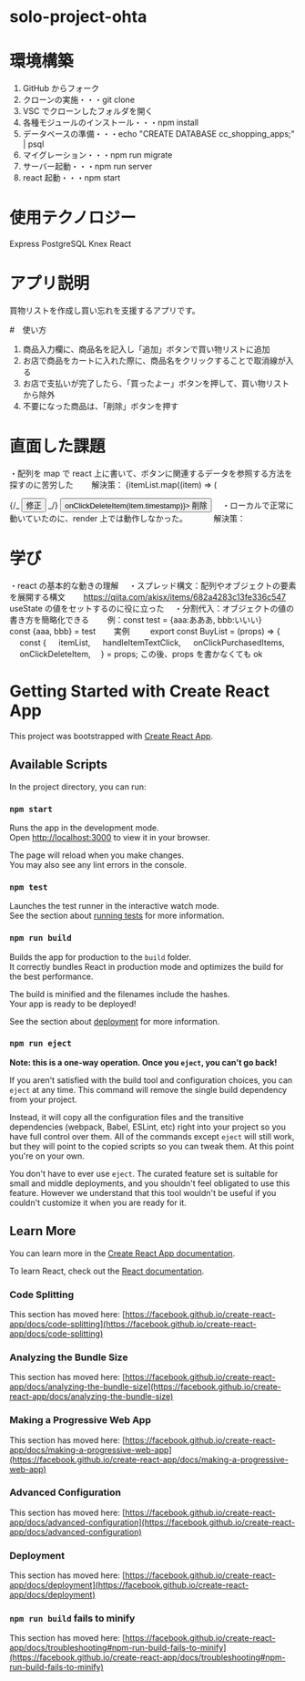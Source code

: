 # solo-project-ohta

# 環境構築

1. GitHub からフォーク
2. クローンの実施・・・git clone <SSH>
3. VSC でクローンしたフォルダを開く
4. 各種モジュールのインストール・・・npm install
5. データベースの準備・・・echo "CREATE DATABASE cc_shopping_apps;" | psql
6. マイグレーション・・・npm run migrate
7. サーバー起動・・・npm run server
8. react 起動・・・npm start

# 使用テクノロジー

Express
PostgreSQL
Knex
React

# アプリ説明

買物リストを作成し買い忘れを支援するアプリです。

#　使い方

1. 商品入力欄に、商品名を記入し「追加」ボタンで買い物リストに追加
2. お店で商品をカートに入れた際に、商品名をクリックすることで取消線が入る
3. お店で支払いが完了したら、「買ったよー」ボタンを押して、買い物リストから除外
4. 不要になった商品は、「削除」ボタンを押す

# 直面した課題

・配列を map で react 上に書いて、ボタンに関連するデータを参照する方法を探すのに苦労した
　　解決策：
{itemList.map((item) => (

<div className="list-row" key={item.timestamp}>
{/_ <button>修正</button> _/}
<button onClick={() => onClickDeleteItem(item.timestamp)}>
削除
</button>
　・ローカルで正常に動いていたのに、render 上では動作しなかった。
　　　解決策：

# 学び

・react の基本的な動きの理解
　・スプレッド構文：配列やオブジェクトの要素を展開する構文
　　https://qiita.com/akisx/items/682a4283c13fe336c547
　　 useState の値をセットするのに役に立った
　・分割代入：オブジェクトの値の書き方を簡略化できる
　　例：const test = {aaa:あああ, bbb:いいい}　
　　　　 const {aaa, bbb} = test
　　実例
　　 export const BuyList = (props) => {
　 const {
　 itemList,
　 handleItemTextClick,
　 onClickPurchasedItems,
　 onClickDeleteItem,
　} = props;
この後、props を書かなくても
ok

# Getting Started with Create React App

This project was bootstrapped with [Create React App](https://github.com/facebook/create-react-app).

## Available Scripts

In the project directory, you can run:

### `npm start`

Runs the app in the development mode.\
Open [http://localhost:3000](http://localhost:3000) to view it in your browser.

The page will reload when you make changes.\
You may also see any lint errors in the console.

### `npm test`

Launches the test runner in the interactive watch mode.\
See the section about [running tests](https://facebook.github.io/create-react-app/docs/running-tests) for more information.

### `npm run build`

Builds the app for production to the `build` folder.\
It correctly bundles React in production mode and optimizes the build for the best performance.

The build is minified and the filenames include the hashes.\
Your app is ready to be deployed!

See the section about [deployment](https://facebook.github.io/create-react-app/docs/deployment) for more information.

### `npm run eject`

**Note: this is a one-way operation. Once you `eject`, you can't go back!**

If you aren't satisfied with the build tool and configuration choices, you can `eject` at any time. This command will remove the single build dependency from your project.

Instead, it will copy all the configuration files and the transitive dependencies (webpack, Babel, ESLint, etc) right into your project so you have full control over them. All of the commands except `eject` will still work, but they will point to the copied scripts so you can tweak them. At this point you're on your own.

You don't have to ever use `eject`. The curated feature set is suitable for small and middle deployments, and you shouldn't feel obligated to use this feature. However we understand that this tool wouldn't be useful if you couldn't customize it when you are ready for it.

## Learn More

You can learn more in the [Create React App documentation](https://facebook.github.io/create-react-app/docs/getting-started).

To learn React, check out the [React documentation](https://reactjs.org/).

### Code Splitting

This section has moved here: [https://facebook.github.io/create-react-app/docs/code-splitting](https://facebook.github.io/create-react-app/docs/code-splitting)

### Analyzing the Bundle Size

This section has moved here: [https://facebook.github.io/create-react-app/docs/analyzing-the-bundle-size](https://facebook.github.io/create-react-app/docs/analyzing-the-bundle-size)

### Making a Progressive Web App

This section has moved here: [https://facebook.github.io/create-react-app/docs/making-a-progressive-web-app](https://facebook.github.io/create-react-app/docs/making-a-progressive-web-app)

### Advanced Configuration

This section has moved here: [https://facebook.github.io/create-react-app/docs/advanced-configuration](https://facebook.github.io/create-react-app/docs/advanced-configuration)

### Deployment

This section has moved here: [https://facebook.github.io/create-react-app/docs/deployment](https://facebook.github.io/create-react-app/docs/deployment)

### `npm run build` fails to minify

This section has moved here: [https://facebook.github.io/create-react-app/docs/troubleshooting#npm-run-build-fails-to-minify](https://facebook.github.io/create-react-app/docs/troubleshooting#npm-run-build-fails-to-minify)
